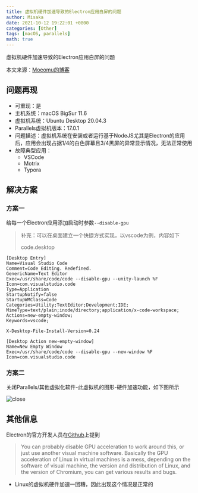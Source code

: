 ```yaml
---
title: 虚拟机硬件加速导致的Electron应用白屏的问题
author: Misaka
date: 2021-10-12 19:22:01 +0800
categories: [Other]
tags: [macOS, parallels]
math: true
---
```


虚拟机硬件加速导致的Electron应用白屏的问题

本文来源：[Moeomu的博客](/posts/虚拟机硬件加速导致的Electron应用白屏的问题/)

## 问题再现

- 可重现：是
- 主机系统：macOS BigSur 11.6
- 虚拟机系统：Ubuntu Desktop 20.04.3
- Parallels虚拟机版本：17.0.1
- 问题描述：虚拟机系统在安装或者运行基于NodeJS尤其是Electron的应用后，应用会出现占据1/4的白色屏幕且3/4黑屏的异常显示情况，无法正常使用
- 故障典型应用：
  - VSCode
  - Motrix
  - Typora

## 解决方案

### 方案一

给每一个Electron应用添加启动时参数`--disable-gpu`

> 补充：可以在桌面建立一个快捷方式实现，以vscode为例，内容如下
> 
> code.desktop

```shell
[Desktop Entry]Name=Visual Studio CodeComment=Code Editing. Redefined.GenericName=Text EditorExec=/usr/share/code/code --disable-gpu --unity-launch %FIcon=com.visualstudio.codeType=ApplicationStartupNotify=falseStartupWMClass=CodeCategories=Utility;TextEditor;Development;IDE;MimeType=text/plain;inode/directory;application/x-code-workspace;Actions=new-empty-window;Keywords=vscode;X-Desktop-File-Install-Version=0.24[Desktop Action new-empty-window]Name=New Empty WindowExec=/usr/share/code/code --disable-gpu --new-window %FIcon=com.visualstudio.code
```

### 方案二

关闭Parallels/其他虚拟化软件-此虚拟机的图形-硬件加速功能，如下图所示

![close](https://i.loli.net/2021/10/13/vSLmaJbtXiBd3xR.png)

## 其他信息

Electron的官方开发人员在[Github](https://github.com/electron/electron/issues/5257#issuecomment-213890151)上提到

> You can probably disable GPU acceleration to work around this, or just use another visual machine software. Basically the GPU acceleration of Linux in virtual machines is a mess, depending on the software of visual machine, the version and distribution of Linux, and the version of Chromium, you can get various results and bugs.

- Linux的虚拟机硬件加速一团糟，因此出现这个情况是正常的
